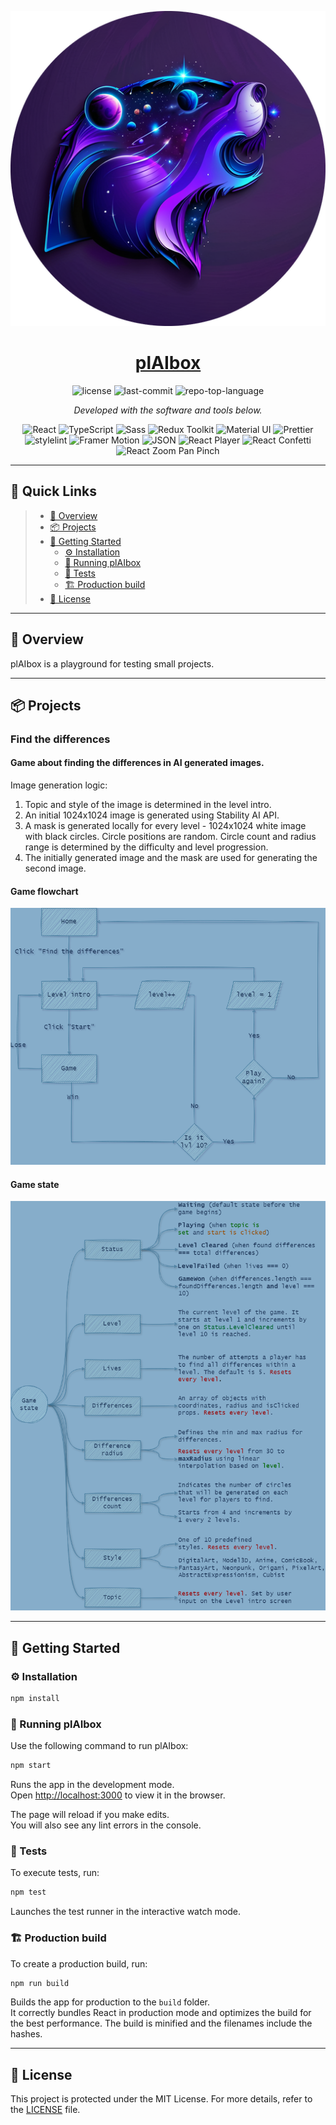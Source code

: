 <p align="center">
  <a href="https://plaibox.onrender.com" target="_blank"><img src="public/assets/icon-512x512.png" /></a>
</p>
<p align="center">
    <h1 align="center"><a href="https://plaibox.onrender.com" target="_blank">plAIbox</a></h1>
</p>
<p align="center">
	<img src="https://img.shields.io/github/license/vasilyoshev/plAIbox?style=flat&color=0080ff" alt="license">
	<img src="https://img.shields.io/github/last-commit/vasilyoshev/plAIbox?style=flat&logo=git&logoColor=white&color=0080ff" alt="last-commit">
	<img src="https://img.shields.io/github/languages/top/vasilyoshev/plAIbox?style=flat&color=0080ff" alt="repo-top-language">
<p>
<p align="center">
		<em>Developed with the software and tools below.</em>
</p>
<p align="center">
    <img src="https://img.shields.io/badge/React-61DAFB.svg?style=flat&logo=React&logoColor=black" alt="React">
    <img src="https://img.shields.io/badge/TypeScript-3178C6.svg?style=flat&logo=TypeScript&logoColor=white" alt="TypeScript">
    <img src="https://img.shields.io/badge/Sass-CC6699.svg?style=flat&logo=Sass&logoColor=white" alt="Sass">
    <img src="https://img.shields.io/badge/Redux_Toolkit-764ABC.svg?style=flat&logo=Redux&logoColor=white" alt="Redux Toolkit">
    <img src="https://img.shields.io/badge/Material_UI-0081CB.svg?style=flat&logo=Material-UI&logoColor=white" alt="Material UI">
	<img src="https://img.shields.io/badge/Prettier-F7B93E.svg?style=flat&logo=Prettier&logoColor=black" alt="Prettier">
	<img src="https://img.shields.io/badge/stylelint-263238.svg?style=flat&logo=stylelint&logoColor=white" alt="stylelint">
	<img src="https://img.shields.io/badge/Framer_Motion-F05A28.svg?style=flat&logo=Framer&logoColor=white" alt="Framer Motion">
	<img src="https://img.shields.io/badge/JSON-000000.svg?style=flat&logo=JSON&logoColor=white" alt="JSON">
	<img src="https://img.shields.io/badge/React_Player-B22222.svg?style=flat&logo=React&logoColor=white" alt="React Player">
    <img src="https://img.shields.io/badge/React_Confetti-9ACD32.svg?style=flat&logo=Confetti&logoColor=black" alt="React Confetti">
    <img src="https://img.shields.io/badge/React_Zoom_Pan_Pinch-FF6347.svg?style=flat&logo=React&logoColor=white" alt="React Zoom Pan Pinch">
</p>
<hr>

## 🔗 Quick Links

> - [📍 Overview](#-overview)
> - [📦 Projects](#-projects)
> - [🚀 Getting Started](#-getting-started)
>   - [⚙️ Installation](#️-installation)
>   - [🤖 Running plAIbox](#-running-plAIbox)
>   - [🧪 Tests](#-tests)
>   - [🏗 Production build](#-production-build)
> - [📄 License](#-license)

---

## 📍 Overview

plAIbox is a playground for testing small projects.

---

## 📦 Projects

### Find the differences

#### Game about finding the differences in AI generated images.

Image generation logic:
1. Topic and style of the image is determined in the level intro.
2. An initial 1024x1024 image is generated using Stability AI API.
3. A mask is generated locally for every level - 1024x1024 white image with black circles. Circle positions are random. Circle count and radius range is determined by the difficulty and level progression.
3. The initially generated image and the mask are used for generating the second image.

#### Game flowchart
![Flowchart](ftd-flowchart.png)

#### Game state
![Game state](ftd-game-state.png)

---

## 🚀 Getting Started

### ⚙️ Installation

```sh
npm install
```

### 🤖 Running plAIbox

Use the following command to run plAIbox:

```sh
npm start
```

Runs the app in the development mode.\
Open [http://localhost:3000](http://localhost:3000) to view it in the browser.

The page will reload if you make edits.\
You will also see any lint errors in the console.

### 🧪 Tests

To execute tests, run:

```sh
npm test
```

Launches the test runner in the interactive watch mode.

### 🏗 Production build

To create a production build, run:

```sh
npm run build
```

Builds the app for production to the `build` folder.\
It correctly bundles React in production mode and optimizes the build for the best performance.
The build is minified and the filenames include the hashes.

---

## 📄 License

This project is protected under the MIT License. For more details, refer to the [LICENSE](LICENSE) file.